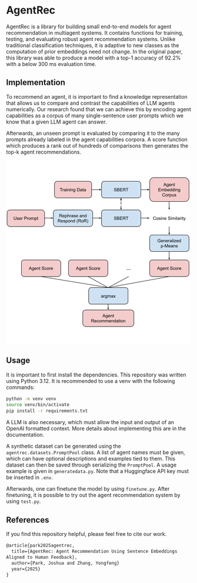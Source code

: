 # AgentRec

AgentRec is a library for building small end-to-end models for agent
recommendation in multiagent systems. It contains functions for training,
testing, and evaluating robust agent recommendation systems. Unlike traditional
classification techniques, it is adaptive to new classes as the computation of
prior embeddings need not change. In the original paper, this library was able to
produce a model with a top-1 accuracy of 92.2% with a below 300 ms evaluation time.

## Implementation

To recommend an agent, it is important to find a knowledge representation that
allows us to compare and contrast the capabilities of LLM agents numerically.
Our research found that we can achieve this by encoding agent capabilities as
a corpus of many single-sentence user prompts which we know that a given LLM
agent can answer.

Afterwards, an unseen prompt is evaluated by comparing it to the many prompts
already labeled in the agent capabilities corpora. A score function which
produces a rank out of hundreds of comparisons then generates the top-k agent
recommendations.

![A picture of the architecture](./figures/architecture.png)

## Usage

It is important to first install the dependencies. This repository was written
using Python 3.12. It is recommended to use a venv with the following commands:

```bash
python -m venv venv
source venv/bin/activate
pip install -r requirements.txt
```

A LLM is also necessary, which must allow the input and output of an OpenAI
formatted context. More details about implementing this are in the documentation.

A synthetic dataset can be generated using the `agentrec.datasets.PromptPool`
class. A list of agent names must be given, which can have optional
descriptions and examples tied to them. This dataset can then be saved through
serializing the `PromptPool`. A usage example is given in `generatedata.py`.
Note that a Huggingface API key must be inserted in `.env`.

Afterwards, one can finetune the model by using `finetune.py`. After finetuning,
it is possible to try out the agent recommendation system by using `test.py`.

## References

If you find this repository helpful, please feel free to cite our work.

```
@article{park2025agentrec,
  title={AgentRec: Agent Recommendation Using Sentence Embeddings Aligned to Human Feedback},
  author={Park, Joshua and Zhang, Yongfeng}
  year={2025}
}
```

